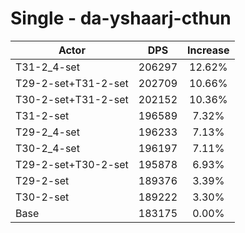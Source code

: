 # Single - da-yshaarj-cthun
| Actor | DPS | Increase |
|---|:---:|:---:|
|T31-2_4-set|206297|12.62%|
|T29-2-set+T31-2-set|202709|10.66%|
|T30-2-set+T31-2-set|202152|10.36%|
|T31-2-set|196589|7.32%|
|T29-2_4-set|196233|7.13%|
|T30-2_4-set|196197|7.11%|
|T29-2-set+T30-2-set|195878|6.93%|
|T29-2-set|189376|3.39%|
|T30-2-set|189222|3.30%|
|Base|183175|0.00%|
